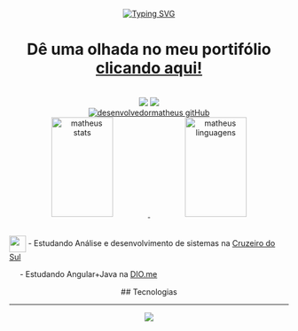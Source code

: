 <div align="center">
  
  <a href="https://git.io/typing-svg"><img src="https://readme-typing-svg.demolab.com?font=&size=40&duration=3000&pause=1000&color=FF0000&center=true&vCenter=true&multiline=true&width=900&height=60&lines=Bem+vindo!" alt="Typing SVG" /></a>
  
  # Dê uma olhada no meu portifólio <a href="https://desenvolvedormatheus.github.io/Portifolio/" target="_blank">clicando aqui!</a>
</div>

<br />

<div align="center">
    <a href="mailto:desenvolvedormatheus.dev@gmail.com" target="_blank"><img src="https://img.shields.io/badge/Gmail-1C1C1C?style=for-the-badge&logo=gmail&logoColor=ff0000"></a>
    <a href="https://www.linkedin.com/in/matheus-souza-460868228/"><img src="https://img.shields.io/badge/LinkedIn-1C1C1C?style=for-the-badge&logo=linkedin&logoColor=ff0000"></a>
</div>

<div align="center">
  <div align="center">
    <a href="https://git.io/streak-stats">
    <img alt="desenvolvedormatheus gitHub" src="https://streak-stats.demolab.com?user=desenvolvedormatheus&hide_border=true&locale=pt_BR&date_format=n%2Fj%5B%2FY%5D&mode=weekly&background=000000&stroke=FF0000&ring=FFFFFF&fire=FF0000&currStreakNum=FF0000&sideNums=FF0000&currStreakLabel=FFFFFF&sideLabels=FFFFFF&dates=FF0000" /></a>
</div>
    <a href="https://github.com/desenvolvedormatheus/desenvolvedormatheus.git"><img alt="matheus stats" height="180em" width="47%" src="https://github-readme-stats.vercel.app/api?username=desenvolvedormatheus&show_icons=true&count_private=true&title_color=ff0000&hide_border=true&bg_color=000000" />
  </a>
    <a href="https://github.com/desenvolvedormatheus/desenvolvedormatheus.git"><img alt="matheus linguagens" height="180em" width="47%" src="https://github-readme-stats.vercel.app/api/top-langs/?username=desenvolvedormatheus&langs_count=8&count_private=true&layout=compact&title_color=ff0000&hide_border=true&bg_color=000000" />
  </a>  
</div>

<br>

<div align-items="left">
  <p><img align="center" width="30px" height="30px" src="https://user-images.githubusercontent.com/80858391/211166786-52a42558-6dc3-4cc5-a163-3db5bb65d903.png">
    - Estudando Análise e desenvolvimento de sistemas na <a href="https://www.cruzeirodosul.edu.br">Cruzeiro do Sul</a></p>
  <p><img align="center" height="15px" src="https://lp.dio.me/wp-content/uploads/2023/03/LOGO-DIO-COLOR.png">
    - Estudando Angular+Java na <a href="https://www.dio.me">DIO.me</a></p>
</div>

<div align="center">
    ## Tecnologias
  <hr>
    <img src="https://skillicons.dev/icons?i=html,css,js,angular,java,php,py,git,github,vscode">
</div>